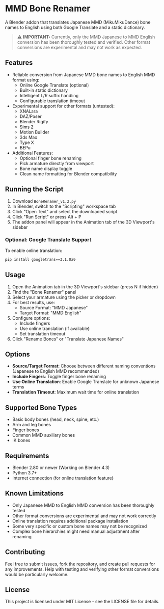 # MMD Bone Renamer
A Blender addon that translates Japanese MMD (MikuMikuDance) bone names to English using both Google Translate and a static dictionary.

> ⚠️ **IMPORTANT:** Currently, only the MMD Japanese to MMD English conversion has been thoroughly tested and verified. Other format conversions are experimental and may not work as expected.

## Features
- Reliable conversion from Japanese MMD bone names to English MMD format using:
  - Online Google Translate (optional)
  - Built-in static dictionary
  - Intelligent L/R suffix handling
  - Configurable translation timeout
- Experimental support for other formats (untested):
  - XNALara
  - DAZ/Poser
  - Blender Rigify
  - Sims 2
  - Motion Builder
  - 3ds Max
  - Type X
  - BEPu
- Additional Features:
  - Optional finger bone renaming
  - Pick armature directly from viewport
  - Bone name display toggle
  - Clean name formatting for Blender compatibility

## Running the Script
1. Download `BoneRenamer_v1.2.py`
2. In Blender, switch to the "Scripting" workspace tab
3. Click "Open Text" and select the downloaded script
4. Click "Run Script" or press Alt + P
5. The addon panel will appear in the Animation tab of the 3D Viewport's sidebar

### Optional: Google Translate Support
To enable online translation:
```bash
pip install googletrans==3.1.0a0
```

## Usage
1. Open the Animation tab in the 3D Viewport's sidebar (press N if hidden)
2. Find the "Bone Renamer" panel
3. Select your armature using the picker or dropdown
4. For best results, use:
   - Source Format: "MMD Japanese"
   - Target Format: "MMD English"
5. Configure options:
   - Include fingers
   - Use online translation (if available)
   - Set translation timeout
6. Click "Rename Bones" or "Translate Japanese Names"

## Options
- **Source/Target Format**: Choose between different naming conventions (Japanese to English MMD recommended)
- **Include Fingers**: Toggle finger bone renaming
- **Use Online Translation**: Enable Google Translate for unknown Japanese terms
- **Translation Timeout**: Maximum wait time for online translation

## Supported Bone Types
- Basic body bones (head, neck, spine, etc.)
- Arm and leg bones
- Finger bones
- Common MMD auxiliary bones
- IK bones

## Requirements
- Blender 2.80 or newer (Working on Blender 4.3)
- Python 3.7+
- Internet connection (for online translation feature)

## Known Limitations
- Only Japanese MMD to English MMD conversion has been thoroughly tested
- Other format conversions are experimental and may not work correctly
- Online translation requires additional package installation
- Some very specific or custom bone names may not be recognized
- Complex bone hierarchies might need manual adjustment after renaming

## Contributing
Feel free to submit issues, fork the repository, and create pull requests for any improvements. Help with testing and verifying other format conversions would be particularly welcome.

## License
This project is licensed under MIT License - see the LICENSE file for details.
